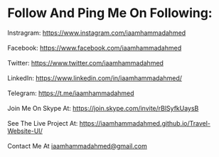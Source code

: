 # Follow And Ping Me On Following:
Instragram: https://www.instagram.com/iaamhammadahmed<br><br>
Facebook: https://www.facebook.com/iaamhammadahmed<br><br>
Twitter: https://www.twitter.com/iaamhammadahmed<br><br>
LinkedIn: https://www.linkedin.com/in/iaamhammadahmed/<br><br>
Telegram: https://t.me/iaamhammadahmed<br><br>
Join Me On Skype At: https://join.skype.com/invite/rBlSyfkUaysB<br><br>
See The Live Project At: https://iaamhammadahmed.github.io/Travel-Website-UI/<br><br>
Contact Me At iaamhammadahmed@gmail.com
